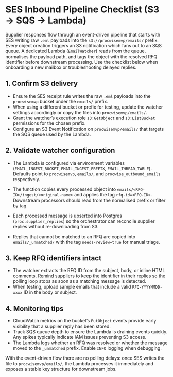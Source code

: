 # SES Inbound Pipeline Checklist (S3 → SQS → Lambda)

Supplier responses flow through an event-driven pipeline that starts with SES
writing raw `.eml` payloads into the `s3://procwisemvp/emails/` prefix. Every
object creation triggers an S3 notification which fans out to an SQS queue. A
dedicated Lambda (`EmailWatcher`) reads from the queue, normalises the payload
path, and tags the object with the resolved RFQ identifier before downstream
processing. Use the checklist below when onboarding a new mailbox or
troubleshooting delayed replies.

## 1. Confirm S3 delivery
- Ensure the SES receipt rule writes the raw `.eml` payloads into the
  `procwisemvp` bucket under the `emails/` prefix.
- When using a different bucket or prefix for testing, update the watcher
  settings accordingly or copy the files into `procwisemvp/emails/`.
- Grant the watcher’s execution role `s3:GetObject` and `s3:ListBucket`
  permissions for the chosen prefix.
- Configure an S3 Event Notification on `procwisemvp/emails/` that targets the
  SQS queue used by the Lambda.

## 2. Validate watcher configuration
- The Lambda is configured via environment variables (`EMAIL_INGEST_BUCKET`,
  `EMAIL_INGEST_PREFIX`, `EMAIL_THREAD_TABLE`). Defaults point to
  `procwisemvp`, `emails/`, and `procwise_outbound_emails` respectively.
- The function copies every processed object into
  `emails/<RFQ-ID>/ingest/<original-name>` and applies the tag `rfq-id=<RFQ-ID>`.
  Downstream processors should read from the normalised prefix or filter by tag.
- Each processed message is upserted into Postgres (`proc.supplier_replies`) so
  the orchestrator can reconcile supplier replies without re-downloading from
  S3.

- Replies that cannot be matched to an RFQ are copied into
  `emails/_unmatched/` with the tag `needs-review=true` for manual triage.

## 3. Keep RFQ identifiers intact
- The watcher extracts the RFQ ID from the subject, body, or inline HTML
  comments. Remind suppliers to keep the identifier in their replies so the
  polling loop stops as soon as a matching message is detected.
- When testing, upload sample emails that include a valid `RFQ-YYYYMMDD-xxxx` ID
  in the body or subject.

## 4. Monitoring tips
- CloudWatch metrics on the bucket’s `PutObject` events provide early visibility
  that a supplier reply has been stored.
- Track SQS queue depth to ensure the Lambda is draining events quickly. Any
  spikes typically indicate IAM issues preventing S3 access.
- The Lambda logs whether an RFQ was resolved or whether the message moved to
  the `_unmatched` prefix. Enable `INFO` logging when debugging.

With the event-driven flow there are no polling delays: once SES writes the
file to `procwisemvp/emails/`, the Lambda processes it immediately and exposes a
stable key structure for downstream jobs.
